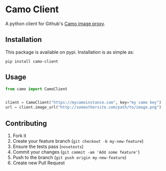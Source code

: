 Camo Client
===========

A python client for Github's [Camo image proxy](https://github.com/atmos/camo).


## Installation

This package is available on pypi. Installation is as simple as:

    pip install camo-client


## Usage

```python
from camo import CamoClient


client = CamoClient("https://mycamoinstance.com", key="my camo key")
url = client.image_url("http://someothersite.com/path/to/image.png")
```


## Contributing

1. Fork it
2. Create your feature branch (`git checkout -b my-new-feature`)
3. Ensure the tests pass (`nosetests`)
4. Commit your changes (`git commit -am 'Add some feature'`)
5. Push to the branch (`git push origin my-new-feature`)
6. Create new Pull Request
